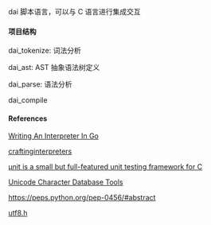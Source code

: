 dai 脚本语言，可以与 C 语言进行集成交互

#### 项目结构

dai_tokenize: 词法分析

dai_ast: AST 抽象语法树定义

dai_parse: 语法分析

dai_compile

#### References

[Writing An Interpreter In Go](https://interpreterbook.com/)

[craftinginterpreters](https://github.com/munificent/craftinginterpreters)

[µnit is a small but full-featured unit testing framework for C](https://github.com/nemequ/munit)

[Unicode Character Database Tools](https://github.com/rhdunn/ucd-tools)

https://peps.python.org/pep-0456/#abstract

[utf8.h](https://github.com/sheredom/utf8.h)
